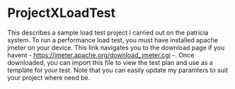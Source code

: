 # ProjectXLoadTest
This describes a sample load test project I carried out on the patricia system. 
To run a performance load test, you must have installed apache jmeter on your device. This link navigates you to the download page if you havent - https://jmeter.apache.org/download_jmeter.cgi -.
Once downloaded, you can import this file to view the test plan and use as a template for your test.
Note that you can easily update my paramters to suit your project where need be.

